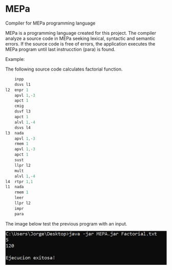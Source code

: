 # MEPa
Compiler for MEPa programming language

MEPa is a programming language created for this project. The compiler analyze a source code in MEPa seeking lexical, syntactic and semantic errors.
If the source code is free of errors, the application executes the MEPa program until last instrucction (para) is found.

Example:

The following source code calculates factorial function.

``` Java
	inpp
	dsvs l1
l2  enpr 1
	apvl 1,-3
	apct 1
	cmig
	dsvf l3
	apct 1
	alvl 1,-4
	dsvs l4
l3  nada
	apvl 1,-3
	rmem 1	
	apvl 1,-3
	apct 1
	sust
	llpr l2
	mult
	alvl 1,-4
l4  rtpr 1,1
l1 	nada
	rmem 1
	leer
	llpr l2
	impr
	para
```
The image below test the previous program with an input.

![Test](test.PNG)


